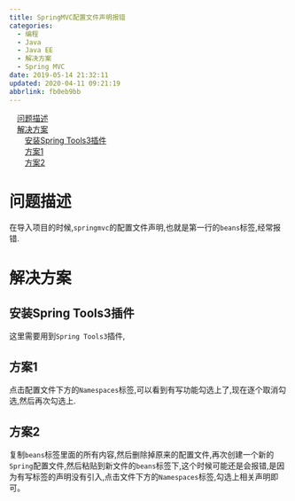 ```yaml
---
title: SpringMVC配置文件声明报错
categories: 
  - 编程
  - Java
  - Java EE
  - 解决方案
  - Spring MVC
date: 2019-05-14 21:32:11
updated: 2020-04-11 09:21:19
abbrlink: fb0eb9bb
---
```

<div id='my_toc'><a href="/blog/fb0eb9bb/#问题描述" class="header_1">问题描述</a>&nbsp;<br><a href="/blog/fb0eb9bb/#解决方案" class="header_1">解决方案</a>&nbsp;<br><a href="/blog/fb0eb9bb/#安装Spring-Tools3插件" class="header_2">安装Spring Tools3插件</a>&nbsp;<br><a href="/blog/fb0eb9bb/#方案1" class="header_2">方案1</a>&nbsp;<br><a href="/blog/fb0eb9bb/#方案2" class="header_2">方案2</a>&nbsp;<br></div>
<style>.header_1{margin-left: 1em;}.header_2{margin-left: 2em;}.header_3{margin-left: 3em;}.header_4{margin-left: 4em;}.header_5{margin-left: 5em;}.header_6{margin-left: 6em;}</style>
<!--more-->
<script>if (navigator.platform.search('arm')==-1){document.getElementById('my_toc').style.display = 'none';}var e,p = document.getElementsByTagName('p');while (p.length>0) {e = p[0];e.parentElement.removeChild(e);}</script>

<!--end-->
# 问题描述 #
在导入项目的时候,`springmvc`的配置文件声明,也就是第一行的`beans`标签,经常报错.
# 解决方案 #
## 安装Spring Tools3插件 ##
这里需要用到`Spring Tools3`插件,
## 方案1 ##
点击配置文件下方的`Namespaces`标签,可以看到有写功能勾选上了,现在逐个取消勾选,然后再次勾选上.
## 方案2 ##
复制`beans`标签里面的所有内容,然后删除掉原来的配置文件,再次创建一个新的`Spring`配置文件,然后粘贴到新文件的`beans`标签下,这个时候可能还是会报错,是因为有写标签的声明没有引入,点击文件下方的`Namespaces`标签,勾选上相关声明即可。
